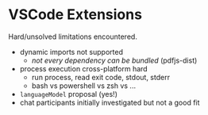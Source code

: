 
# VSCode Extensions

Hard/unsolved limitations encountered.

- dynamic imports not supported
  - _not every dependency can be bundled_ (pdfjs-dist)
- process execution cross-platform hard
  - run process, read exit code, stdout, stderr
  - bash vs powershell vs zsh vs ...
- `languageModel` proposal (yes!)
- chat participants initially investigated but not a good fit
